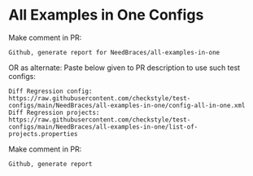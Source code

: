 # All Examples in One Configs
Make comment in PR:
```
Github, generate report for NeedBraces/all-examples-in-one
```
OR as alternate:
Paste below given to PR description to use such test configs:
```
Diff Regression config: https://raw.githubusercontent.com/checkstyle/test-configs/main/NeedBraces/all-examples-in-one/config-all-in-one.xml
Diff Regression projects: https://raw.githubusercontent.com/checkstyle/test-configs/main/NeedBraces/all-examples-in-one/list-of-projects.properties
```
Make comment in PR:
```
Github, generate report
```
